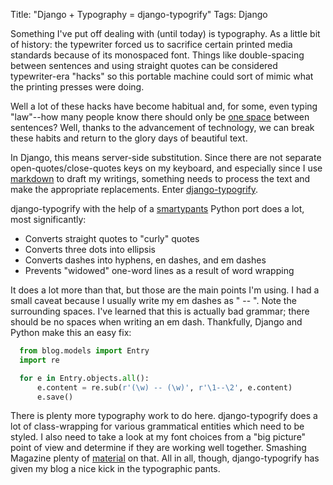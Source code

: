 Title: "Django + Typography = django-typogrify"
Tags: Django

Something I've put off dealing with (until today) is typography.  As a little bit of history: the typewriter forced us to sacrifice certain printed media standards because of its monospaced font.  Things like double-spacing between sentences and using straight quotes can be considered typewriter-era "hacks" so this portable machine could sort of mimic what the printing presses were doing.

Well a lot of these hacks have become habitual and, for some, even typing "law"--how many people know there should only be [one space][1] between sentences?  Well, thanks to the advancement of technology, we can break these habits and return to the glory days of beautiful text.

In Django, this means server-side substitution.  Since there are not separate open-quotes/close-quotes keys on my keyboard, and especially since I use [markdown][2] to draft my writings, something needs to process the text and make the appropriate replacements.  Enter [django-typogrify][3].

django-typogrify with the help of a [smartypants][4] Python port does a lot, most significantly:

* Converts straight quotes to "curly" quotes
* Converts three dots into ellipsis
* Converts dashes into hyphens, en dashes, and em dashes
* Prevents "widowed" one-word lines as a result of word wrapping

It does a lot more than that, but those are the main points I'm using.  I had a small caveat because I usually write my em dashes as " -- ".  Note the surrounding spaces.  I've learned that this is actually bad grammar; there should be no spaces when writing an em dash.  Thankfully, Django and Python make this an easy fix:

```python
  from blog.models import Entry
  import re

  for e in Entry.objects.all():
      e.content = re.sub(r'(\w) -- (\w)', r'\1--\2', e.content)
      e.save()
```

There is plenty more typography work to do here.  django-typogrify does a lot of class-wrapping for various grammatical entities which need to be styled.  I also need to take a look at my font choices from a "big picture" point of view and determine if they are working well together.  Smashing Magazine plenty of [material][5] on that.  All in all, though, django-typogrify has given my blog a nice kick in the typographic pants.

[1]: http://en.wikipedia.org/wiki/Sentence_spacing
[2]: http://dustinfarris.com/2012/5/goodbye-tinymce/
[3]: https://github.com/chrisdrackett/django-typogrify/
[4]: http://daringfireball.net/projects/smartypants/
[5]: http://www.smashingmagazine.com/tag/typography/
